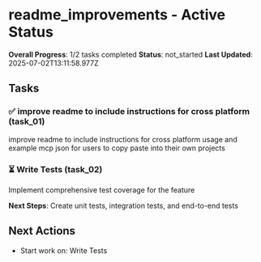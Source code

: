 # readme_improvements - Active Status

**Overall Progress**: 1/2 tasks completed
**Status**: not_started
**Last Updated**: 2025-07-02T13:11:58.977Z

## Tasks

### ✅ improve readme to include instructions for cross platform (task_01)
improve readme to include instructions for cross platform usage and example mcp json for users to copy paste into their own projects


### ⏳ Write Tests (task_02)
Implement comprehensive test coverage for the feature

**Next Steps**: Create unit tests, integration tests, and end-to-end tests


## Next Actions
- Start work on: Write Tests
